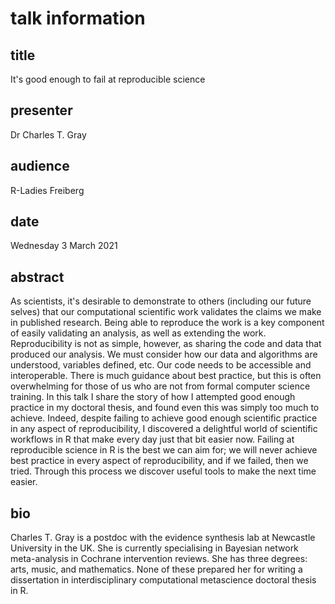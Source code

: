 # talk information

## title

It's good enough to fail at reproducible science

## presenter

Dr Charles T. Gray

## audience

R-Ladies Freiberg

## date

Wednesday 3 March 2021

## abstract

As scientists, it's desirable to demonstrate to others (including our future selves) that our computational scientific work validates the claims we make in published research. Being able to reproduce the work is a key component of easily validating an analysis, as well as extending the work. Reproducibility is not as simple, however, as sharing the code and data that produced our analysis. We must consider how our data and algorithms are understood, variables defined, etc. Our code needs to be accessible and interoperable. There is much guidance about best practice, but this is often overwhelming for those of us who are not from formal computer science training. In this talk I share the story of how I attempted good enough practice in my doctoral thesis, and found even this was simply too much to achieve. Indeed, despite failing to achieve good enough scientific practice in any aspect of reproducibility, I discovered a delightful world of scientific workflows in R that make every day just that bit easier now. Failing at reproducible science in R is the best we can aim for; we will never achieve best practice in every aspect of reproducibility, and if we failed, then we tried. Through this process we discover useful tools to make the next time easier.   

## bio

Charles T. Gray is a postdoc with the evidence synthesis lab at Newcastle University in the UK. She is currently specialising in Bayesian network meta-analysis in Cochrane intervention reviews. She has three degrees: arts, music, and mathematics. None of these prepared her for writing a dissertation in interdisciplinary computational metascience doctoral thesis in R.   